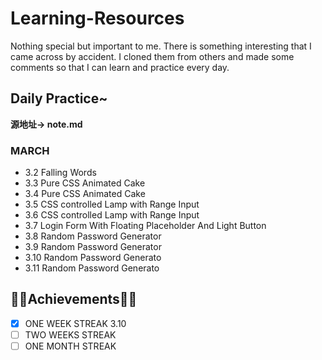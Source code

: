 # Learning-Resources
Nothing special but important to me.
There is something interesting that I came across by accident. I cloned them from others and made some comments so that I can learn and practice every day.

## Daily Practice~
**源地址-> note.md**
### MARCH
- 3.2 Falling Words
- 3.3 Pure CSS Animated Cake
- 3.4 Pure CSS Animated Cake
- 3.5 CSS controlled Lamp with Range Input
- 3.6 CSS controlled Lamp with Range Input
- 3.7 Login Form With Floating Placeholder And Light Button
- 3.8 Random Password Generator
- 3.9 Random Password Generator
- 3.10 Random Password Generato
- 3.11 Random Password Generato



## 🎉🎉Achievements🎉🎉
- [x] ONE WEEK STREAK 3.10
- [ ] TWO WEEKS STREAK
- [ ] ONE MONTH STREAK
